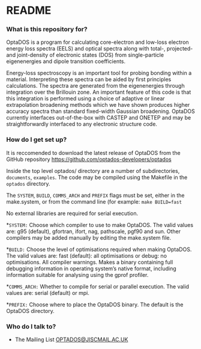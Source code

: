 # README #

### What is this repository for? ###

OptaDOS is a program for calculating core-electron and low-loss electron energy loss spectra (EELS) and optical spectra along with total-, projected- and joint-density of electronic states (DOS) from single-particle eigenenergies and dipole transition coefficients.

Energy-loss spectroscopy is an important tool for probing bonding within a material. Interpreting these spectra can be aided by first principles calculations. The spectra are generated from the eigenenergies through integration over the Brillouin zone. An important feature of this code is that this integration is performed using a choice of adaptive or linear extrapolation broadening methods which we have shown produces higher accuracy spectra than standard fixed-width Gaussian broadening. OptaDOS currently interfaces out-of-the-box with CASTEP and ONETEP and may be straightforwardly interfaced to any electronic structure code.

### How do I get set up? ###

It is reccomended to download the latest release of OptaDOS from the GitHub repository https://github.com/optados-developers/optados

Inside the top level optados/ directory are a number of subdirectories, `documents`, `examples`. The code may be compiled using the Makefile in the `optados` directory. 

The `SYSTEM`, `BUILD`, `COMMS_ARCH` and `PREFIX` flags must be set, either in the make.system, or from the command line (for example:
`make BUILD=fast`

No external libraries are required for serial execution.

*`SYSTEM:` Choose which compiler to use to make OptaDOS. The valid values are: g95 (default), gfortran, ifort, nag, pathscale, pgf90 and sun. Other compilers may be added manually by editing the make.system file.

*`BUILD:` Choose the level of optimisations required when making OptaDOS. The valid values are: fast (default): all optimisations or debug: no optimisations. All compiler warnings. Makes a binary containing full debugging information in operating system’s native format, including information suitable for analysing using the gprof profiler.

*`COMMS_ARCH:` Whether to compile for serial or parallel execution. The valid values are: serial (default) or mpi.

*`PREFIX:` Choose where to place the OptaDOS binary. The default is the OptaDOS directory.

### Who do I talk to? ###

* The Mailing List OPTADOS@JISCMAIL.AC.UK
